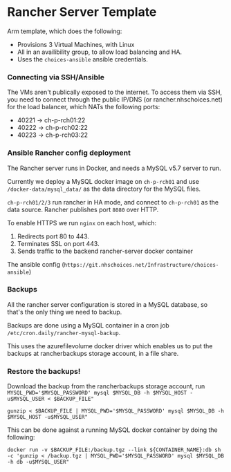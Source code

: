 # Rancher Server Template

Arm template, which does the following:

- Provisions 3 Virtual Machines, with Linux
- All in an availibility group, to allow load balancing and HA.
- Uses the `choices-ansible` ansible credentials.

### Connecting via SSH/Ansible
The VMs aren't publically exposed to the internet. To access them via SSH, you need to connect through the public IP/DNS (or rancher.nhschoices.net) for the load balancer, which NATs the following ports:

- 40221 -> ch-p-rch01:22
- 40222 -> ch-p-rch02:22
- 40223 -> ch-p-rch03:22

### Ansible Rancher config deployment

The Rancher server runs in Docker, and needs a MySQL v5.7 server to run.

Currently we deploy a MySQL docker image on `ch-p-rch01` and use `/docker-data/mysql_data/` as the data directory for the MySQL files.

`ch-p-rch01/2/3` run rancher in HA mode, and connect to `ch-p-rch01` as the data source. Rancher publishes port `8080` over HTTP.

To enable HTTPS we run `nginx` on each host, which:

1. Redirects port 80 to 443.
2. Terminates SSL on port 443.
3. Sends traffic to the backend rancher-server docker container

The ansible config (`https://git.nhschoices.net/Infrastructure/choices-ansible`)

### Backups

All the rancher server configuration is stored in a MySQL database, so that's the only thing we need to backup.

Backups are done using a MySQL container in a cron job `/etc/cron.daily/rancher-mysql-backup`.

This uses the azurefilevolume docker driver which enables us to put the backups at rancherbackups storage account, in a file share.

### Restore the backups!

Download the backup from the rancherbackups storage account, run `MYSQL_PWD='$MYSQL_PASSWORD' mysql $MYSQL_DB -h $MYSQL_HOST -u$MYSQL_USER < $BACKUP_FILE"`

`gunzip < $BACKUP_FILE | MYSQL_PWD='$MYSQL_PASSWORD' mysql $MYSQL_DB -h $MYSQL_HOST -u$MYSQL_USER"`

This can be done against a running MySQL docker container by doing the following:

`docker run -v $BACKUP_FILE:/backup.tgz --link ${CONTAINER_NAME}:db sh -c 'gunzip < /backup.tgz | MYSQL_PWD='$MYSQL_PASSWORD' mysql $MYSQL_DB -h db -u$MYSQL_USER"`
